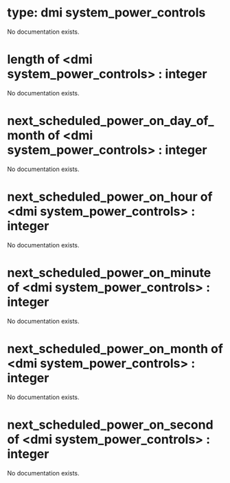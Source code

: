 # type: dmi system_power_controls

No documentation exists.

# length of &lt;dmi system_power_controls&gt; : integer

No documentation exists.

# next_scheduled_power_on_day_of_month of &lt;dmi system_power_controls&gt; : integer

No documentation exists.

# next_scheduled_power_on_hour of &lt;dmi system_power_controls&gt; : integer

No documentation exists.

# next_scheduled_power_on_minute of &lt;dmi system_power_controls&gt; : integer

No documentation exists.

# next_scheduled_power_on_month of &lt;dmi system_power_controls&gt; : integer

No documentation exists.

# next_scheduled_power_on_second of &lt;dmi system_power_controls&gt; : integer

No documentation exists.
